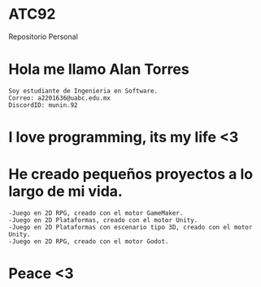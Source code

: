 # ATC92
 Repositorio Personal
# Hola me llamo Alan Torres
    Soy estudiante de Ingenieria en Software.
    Correo: a2201636@uabc.edu.mx
    DiscordID: munin.92
# I love programming, its my life <3
# He creado pequeños proyectos a lo largo de mi vida.
    -Juego en 2D RPG, creado con el motor GameMaker.
    -Juego en 2D Plataformas, creado con el motor Unity.
    -Juego en 2D Plataformas con escenario tipo 3D, creado con el motor Unity.
    -Juego en 2D RPG, creado con el motor Godot.

# Peace <3
